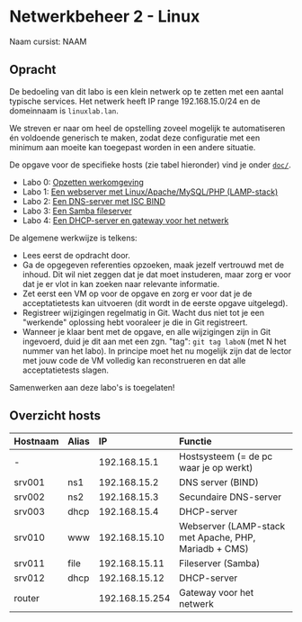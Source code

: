 # Netwerkbeheer 2 - Linux

Naam cursist: NAAM

## Opracht

De bedoeling van dit labo is een klein netwerk op te zetten met een aantal typische services. Het netwerk heeft IP range 192.168.15.0/24 en de domeinnaam is `linuxlab.lan`.

We streven er naar om heel de opstelling zoveel mogelijk te automatiseren én voldoende generisch te maken, zodat deze configuratie met een minimum aan moeite kan toegepast worden in een andere situatie.

De opgave voor de specifieke hosts (zie tabel hieronder) vind je onder [`doc/`](doc/).

- Labo 0: [Opzetten werkomgeving](doc/labo-0-werkomgeving.md)
- Labo 1: [Een webserver met Linux/Apache/MySQL/PHP (LAMP-stack)](doc/labo-1-lamp.md)
- Labo 2: [Een DNS-server met ISC BIND](doc/labo-2-bind.md)
- Labo 3: [Een Samba fileserver](doc/labo-3-samba.md)
- Labo 4: [Een DHCP-server en gateway voor het netwerk](doc/labo-4-dhcp-router.md)

De algemene werkwijze is telkens:

- Lees eerst de opdracht door.
- Ga de opgegeven referenties opzoeken, maak jezelf vertrouwd met de inhoud. Dit wil niet zeggen dat je dat moet instuderen, maar zorg er voor dat je er vlot in kan zoeken naar relevante informatie.
- Zet eerst een VM op voor de opgave en zorg er voor dat je de acceptatietests kan uitvoeren (dit wordt in de eerste opgave uitgelegd).
- Registreer wijzigingen regelmatig in Git. Wacht dus niet tot je een "werkende" oplossing hebt vooraleer je die in Git registreert.
- Wanneer je klaar bent met de opgave, en alle wijzigingen zijn in Git ingevoerd, duid je dit aan met een zgn. "tag": `git tag laboN` (met N het nummer van het labo). In principe moet het nu mogelijk zijn dat de lector met jouw code de VM volledig kan reconstrueren en dat alle acceptatietests slagen.

Samenwerken aan deze labo's is toegelaten!

## Overzicht hosts

| Hostnaam | Alias | IP             | Functie                                               |
| :--      | :---  | :---           | :---                                                  |
| -        |       | 192.168.15.1   | Hostsysteem (= de pc waar je op werkt)                |
| srv001   | ns1   | 192.168.15.2   | DNS server (BIND)                                     |
| srv002   | ns2   | 192.168.15.3   | Secundaire DNS-server                                 |
| srv003   | dhcp  | 192.168.15.4   | DHCP-server                                           |
| srv010   | www   | 192.168.15.10  | Webserver (LAMP-stack met Apache, PHP, Mariadb + CMS) |
| srv011   | file  | 192.168.15.11  | Fileserver (Samba)                                    |
| srv012   | dhcp  | 192.168.15.12  | DHCP-server                                           |
| router   |       | 192.168.15.254 | Gateway voor het netwerk                              |

